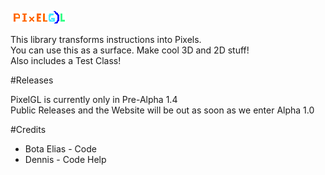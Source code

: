 ![PixelLogo](https://github.com/ItzEliasz/PixelGL/blob/master/pixGLl.png)

This library transforms instructions into Pixels.<br />
You can use this as a surface. Make cool 3D and 2D stuff!<br />
Also includes a Test Class!

#Releases

PixelGL is currently only in Pre-Alpha 1.4<br />
Public Releases and the Website will be out as soon as we enter Alpha 1.0

#Credits

- Bota Elias - Code<br />
- Dennis - Code Help
